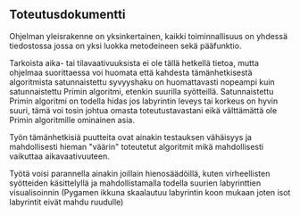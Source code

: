 ## Toteutusdokumentti

Ohjelman yleisrakenne on yksinkertainen, kaikki toiminnallisuus on yhdessä tiedostossa jossa on yksi luokka metodeineen sekä pääfunktio.

Tarkoista aika- tai tilavaativuuksista ei ole tällä hetkellä tietoa, mutta ohjelmaa suorittaessa voi huomata että kahdesta tämänhetkisestä algoritmista satunnaistettu syvyyshaku on huomattavasti nopeampi kuin satunnaistettu Primin algoritmi, etenkin suurilla syötteillä. Satunnaistettu Primin algoritmi on todella hidas jos labyrintin leveys tai korkeus on hyvin suuri, tämä voi tosin johtua omasta toteutustavastani eikä välttämättä ole Primin algoritmille ominainen asia.

Työn tämänhetkisiä puutteita ovat ainakin testauksen vähäisyys ja mahdollisesti hieman "väärin" toteutetut algoritmit mikä mahdollisesti vaikuttaa aikavaativuuteen.

Työtä voisi parannella ainakin joillain hienosäädöillä, kuten virheellisten syötteiden käsittelyllä ja mahdollistamalla todella suurien labyrinttien visualisoinnin (Pygamen ikkuna skaalautuu labyrintin koon mukaan joten isot labyrintit eivät mahdu ruudulle)

